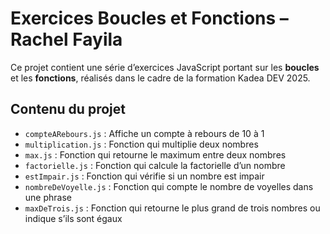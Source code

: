 # Exercices Boucles et Fonctions – Rachel Fayila

Ce projet contient une série d’exercices JavaScript portant sur les **boucles** et les **fonctions**, réalisés dans le cadre de la formation Kadea DEV 2025.


## Contenu du projet

- `compteARebours.js` : Affiche un compte à rebours de 10 à 1  
- `multiplication.js` : Fonction qui multiplie deux nombres  
- `max.js` : Fonction qui retourne le maximum entre deux nombres  
- `factorielle.js` : Fonction qui calcule la factorielle d’un nombre  
- `estImpair.js` : Fonction qui vérifie si un nombre est impair  
- `nombreDeVoyelle.js` : Fonction qui compte le nombre de voyelles dans une phrase  
- `maxDeTrois.js` : Fonction qui retourne le plus grand de trois nombres ou indique s’ils sont égaux  
